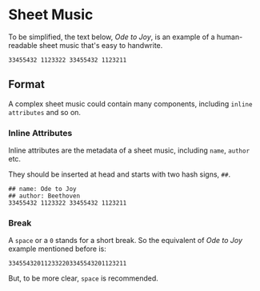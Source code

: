 # Sheet Music

To be simplified, the text below, *Ode to Joy*, is an example of a human-readable sheet music that's easy to handwrite.

```
33455432 1123322 33455432 1123211
```

## Format

A complex sheet music could contain many components, including `inline attributes` and so on.

### Inline Attributes
Inline attributes are the metadata of a sheet music, including `name`, `author` etc.

They should be inserted at head and starts with two hash signs, `##`.
```
## name: Ode to Joy
## author: Beethoven
33455432 1123322 33455432 1123211
```

### Break
A `space` or a `0` stands for a short break.
So the equivalent of *Ode to Joy* example mentioned before is:
```
334554320112332203345543201123211
```
But, to be more clear, `space` is recommended.
